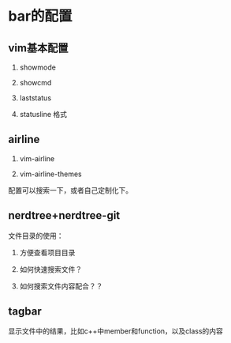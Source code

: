 # bar的配置

## vim基本配置

1. showmode

2. showcmd

3. laststatus

4. statusline 格式

## airline

1. vim-airline

2. vim-airline-themes

配置可以搜索一下，或者自己定制化下。

## nerdtree+nerdtree-git

文件目录的使用：

1. 方便查看项目目录

2. 如何快速搜索文件？

3. 如何搜索文件内容配合？？

## tagbar 

显示文件中的结果，比如c++中member和function，以及class的内容
